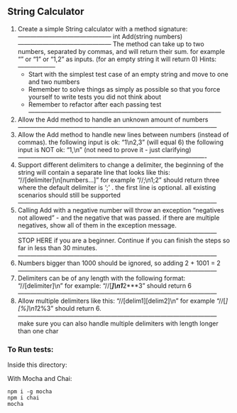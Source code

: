 ## String Calculator

1. Create a simple String calculator with a method signature:
———————————————
    int Add(string numbers)
    ———————————————
    The method can take up to two numbers, separated by commas, and will return their sum.
    for example “” or “1” or “1,2” as inputs.
    (for an empty string it will return 0)
    Hints:
    ——————
    - Start with the simplest test case of an empty string and move to one and two numbers
    - Remember to solve things as simply as possible so that you force yourself to write tests you did not think about
    - Remember to refactor after each passing test
———————————————————————————————
2. Allow the Add method to handle an unknown amount of numbers
————————————————————————————————
3. Allow the Add method to handle new lines between numbers (instead of commas).
    the following input is ok: “1\n2,3” (will equal 6)
    the following input is NOT ok: “1,\n” (not need to prove it - just clarifying)
——————————————————————————————-
4. Support different delimiters
    to change a delimiter, the beginning of the string will contain a separate line that looks like this: “//[delimiter]\n[numbers…]” for example “//;\n1;2” should return three where the default delimiter is ‘;’ .
    the first line is optional. all existing scenarios should still be supported
————————————————————————————————
5. Calling Add with a negative number will throw an exception “negatives not allowed” - and the negative that was passed.
if there are multiple negatives, show all of them in the exception message.
————————————————————————————————
STOP HERE if you are a beginner. Continue if you can finish the steps so far in less than 30 minutes.
————————————————————————————————
6. Numbers bigger than 1000 should be ignored, so adding 2 + 1001 = 2
————————————————————————————————
6. Delimiters can be of any length with the following format: “//[delimiter]\n” for example: “//[***]\n1***2***3” should return 6
————————————————————————————————
7. Allow multiple delimiters like this: “//[delim1][delim2]\n” for example “//[*][%]\n1*2%3” should return 6.
————————————————————————————————
    make sure you can also handle multiple delimiters with length longer than one char


### To Run tests:

Inside this directory:


With Mocha and Chai:
```
npm i -g mocha
npm i chai
mocha
```

